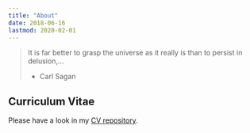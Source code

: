 ```yaml
---
title: "About"
date: 2018-06-16
lastmod: 2020-02-01
---
```


> It is far better to grasp the universe as it really is than to persist in delusion,...
> - Carl Sagan

## Curriculum Vitae
Please have a look in my [CV repository](https://github.com/wstrm/cv/releases/latest).
